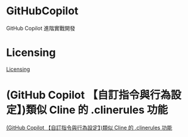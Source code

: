 # GitHubCopilot
GitHub Copilot 進階實戰開發

# Licensing
[Licensing](./docs/Licensing.md)

# (GitHub Copilot 【自訂指令與行為設定】)類似 Cline 的 .clinerules 功能
[(GitHub Copilot 【自訂指令與行為設定】)類似 Cline 的 .clinerules 功能](./docs/codeGeneration.md)
